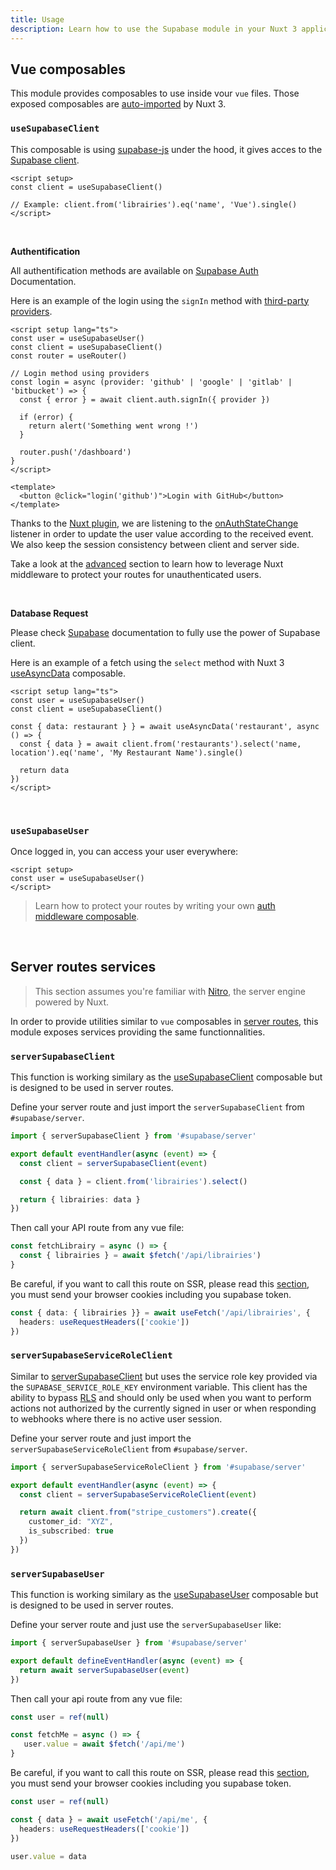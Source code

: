 ```yaml
---
title: Usage
description: Learn how to use the Supabase module in your Nuxt 3 application.
---
```


## Vue composables

This module provides composables to use inside vour `vue` files. Those exposed composables are [auto-imported](https://v3.nuxtjs.org/docs/directory-structure/composables) by Nuxt 3.

### `useSupabaseClient`

This composable is using [supabase-js](https://github.com/supabase/supabase-js/) under the hood, it gives acces to the [Supabase client](https://supabase.com/docs/reference/javascript/supabase-client).

```vue [pages/index.vue]
<script setup>
const client = useSupabaseClient()

// Example: client.from('librairies').eq('name', 'Vue').single()
</script>
```

<br>

**Authentification**

All authentification methods are available on [Supabase Auth](https://supabase.com/docs/reference/javascript/auth-signup) Documentation.

Here is an example of the login using the `signIn` method with [third-party providers](https://supabase.com/docs/reference/javascript/auth-signin#sign-in-using-third-party-providers).

```vue [pages/login.vue]
<script setup lang="ts">
const user = useSupabaseUser()
const client = useSupabaseClient()
const router = useRouter()

// Login method using providers
const login = async (provider: 'github' | 'google' | 'gitlab' | 'bitbucket') => {
  const { error } = await client.auth.signIn({ provider })

  if (error) {
    return alert('Something went wrong !')
  }

  router.push('/dashboard')
}
</script>

<template>
  <button @click="login('github')">Login with GitHub</button>
</template>
```

<alert type="info">

Thanks to the [Nuxt plugin](https://v3.nuxtjs.org/docs/directory-structure/plugins), we are listening to the [onAuthStateChange](https://supabase.com/docs/reference/javascript/auth-onauthstatechange) listener in order to update the user value according to the received event. We also keep the session consistency between client and server side.   

</alert>

Take a look at the [advanced](/advanced) section to learn how to leverage Nuxt middleware to protect your routes for unauthenticated users.

<br>

 **Database Request**

Please check [Supabase](https://supabase.com/docs/reference/javascript/select) documentation to fully use the power of Supabase client.

Here is an example of a fetch using the `select` method with Nuxt 3 [useAsyncData](https://v3.nuxtjs.org/docs/usage/data-fetching#useasyncdata) composable.

```vue
<script setup lang="ts">
const user = useSupabaseUser()
const client = useSupabaseClient()

const { data: restaurant } } = await useAsyncData('restaurant', async () => {
  const { data } = await client.from('restaurants').select('name, location').eq('name', 'My Restaurant Name').single()

  return data
})
</script>
```

<br>

### `useSupabaseUser`

Once logged in, you can access your user everywhere:

```vue
<script setup>
const user = useSupabaseUser()
</script>
```

> Learn how to protect your routes by writing your own [auth middleware composable](/advanced#auth-middleware).

<br>

## Server routes services

> This section assumes you're familiar with [Nitro](https://v3.nuxtjs.org/guide/concepts/server-engine#standalone-server), the server engine powered by Nuxt.

In order to provide utilities similar to `vue` composables in [server routes](https://v3.nuxtjs.org/guide/features/server-routes/), this module exposes services providing the same functionnalities.

### `serverSupabaseClient`

This function is working similary as the [useSupabaseClient](/usage#usesupabaseclient) composable but is designed to be used in server routes.

Define your server route and just import the `serverSupabaseClient` from `#supabase/server`.

```ts [server/api/librairies.ts]
import { serverSupabaseClient } from '#supabase/server'

export default eventHandler(async (event) => {
  const client = serverSupabaseClient(event)

  const { data } = client.from('librairies').select()

  return { librairies: data }
})
```

Then call your API route from any vue file:

```ts [pages/index.vue]
const fetchLibrairy = async () => {
  const { librairies } = await $fetch('/api/librairies')
}
```

Be careful, if you want to call this route on SSR, please read this [section](https://v3.nuxtjs.org/guide/features/data-fetching/#isomorphic-fetch-and-fetch), you must send your browser cookies including you supabase token.

```ts [pages/index.vue]
const { data: { librairies }} = await useFetch('/api/librairies', {
  headers: useRequestHeaders(['cookie'])
})
```

### `serverSupabaseServiceRoleClient`

Similar to [serverSupabaseClient](/usage#serverSupabaseClient) but uses the service role key provided via the `SUPABASE_SERVICE_ROLE_KEY` environment variable. This client has the ability to bypass [RLS](https://supabase.com/docs/guides/auth/row-level-security)  and should only be used when you want to perform actions not authorized by the currently signed in user or when responding to webhooks where there is no active user session.

Define your server route and just import the `serverSupabaseServiceRoleClient` from `#supabase/server`.

```ts [server/api/librairies.ts]
import { serverSupabaseServiceRoleClient } from '#supabase/server'

export default eventHandler(async (event) => {
  const client = serverSupabaseServiceRoleClient(event)

  return await client.from("stripe_customers").create({
    customer_id: "XYZ",
    is_subscribed: true
  })
})
```


### `serverSupabaseUser`

This function is working similary as the [useSupabaseUser](/usage#usesupabaseuser) composable but is designed to be used in server routes.

Define your server route and just use the `serverSupabaseUser` like:

```ts [server/api/me.ts]
import { serverSupabaseUser } from '#supabase/server'

export default defineEventHandler(async (event) => {
  return await serverSupabaseUser(event)
})
```

Then call your api route from any vue file:

```ts [pages/index.vue]
const user = ref(null)

const fetchMe = async () => {
   user.value = await $fetch('/api/me')
}
```

Be careful, if you want to call this route on SSR, please read this [section](https://v3.nuxtjs.org/guide/features/data-fetching/#isomorphic-fetch-and-fetch), you must send your browser cookies including you supabase token.

```ts [pages/index.vue]
const user = ref(null)

const { data } = await useFetch('/api/me', {
  headers: useRequestHeaders(['cookie'])
})

user.value = data
```
